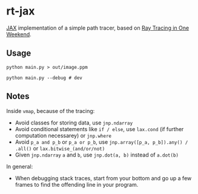 # rt-jax

[JAX](https://github.com/google/jax) implementation of a simple path tracer, based on [Ray Tracing in One Weekend](https://raytracing.github.io/books/RayTracingInOneWeekend.html).

## Usage

```
python main.py > out/image.ppm

python main.py --debug # dev
```

## Notes

Inside `vmap`, because of the tracing:

- Avoid classes for storing data, use `jnp.ndarray`
- Avoid conditional statements like `if / else`, use `lax.cond` (if further computation necessarey) or `jnp.where`
- Avoid `p_a and p_b` or `p_a or p_b`, use `jnp.array([p_a, p_b]).any() / .all()` or `lax.bitwise_(and/or/not)`
- Given `jnp.ndarray` `a` and `b`, use `jnp.dot(a, b)` instead of `a.dot(b)`

In general:

- When debugging stack traces, start from your bottom and go up a few frames to find the offending line in your program.
